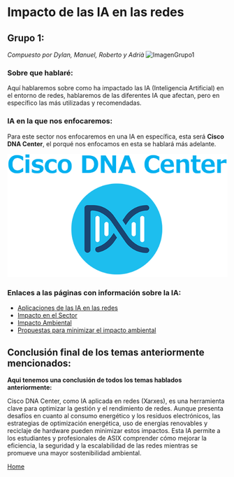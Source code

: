 # Impacto de las IA en las redes
## Grupo 1:
_Compuesto por Dylan, Manuel, Roberto y Adrià_
![ImagenGrupo1](../Imagenes/hq720.jpg)
### Sobre que hablaré:
Aquí hablaremos sobre como ha impactado las IA (Inteligencia Artificial) en el entorno de redes, hablaremos de las diferentes IA que afectan, pero en específico las más utilizadas y recomendadas.

### IA en la que nos enfocaremos:
Para este sector nos enfocaremos en una IA en específica, esta será **Cisco DNA Center**, el porqué nos enfocamos en esta se hablará más adelante.

![alt text](./Imagenes/09768edd82b5370215a0727658047fdd.png)

### Enlaces a las páginas con información sobre la IA:
- [Aplicaciones de las IA en las redes](./Enlaces/aplicacionesIA3.md)
- [Impacto en el Sector](./Enlaces/impactoSector3.md)
- [Impacto Ambiental](./Enlaces/impactoAmbiental3.md)
- [Propuestas para minimizar el impacto ambiental](./Enlaces/minimizar3.md)


## Conclusión final de los temas anteriormente mencionados:
**Aqui tenemos una conclusión de todos los temas hablados anteriormente:**

Cisco DNA Center, como IA aplicada en redes (Xarxes), es una herramienta clave para optimizar la gestión y el rendimiento de redes. Aunque presenta desafíos en cuanto al consumo energético y los residuos electrónicos, las estrategias de optimización energética, uso de energías renovables y reciclaje de hardware pueden minimizar estos impactos. Esta IA permite a los estudiantes y profesionales de ASIX comprender cómo mejorar la eficiencia, la seguridad y la escalabilidad de las redes mientras se promueve una mayor sostenibilidad ambiental.


[Home](index.md)
